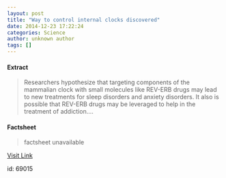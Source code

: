 ```yaml
---
layout: post
title: "Way to control internal clocks discovered"
date: 2014-12-23 17:22:24
categories: Science
author: unknown author
tags: []
---
```



#### Extract
>Researchers hypothesize that targeting components of the mammalian clock with small molecules like REV-ERB drugs may lead to new treatments for sleep disorders and anxiety disorders. It also is possible that REV-ERB drugs may be leveraged to help in the treatment of addiction....

#### Factsheet
>factsheet unavailable

[Visit Link](http://feeds.sciencedaily.com/~r/sciencedaily/~3/Z2pOOKFVbkw/141223122224.htm)

id:   69015
